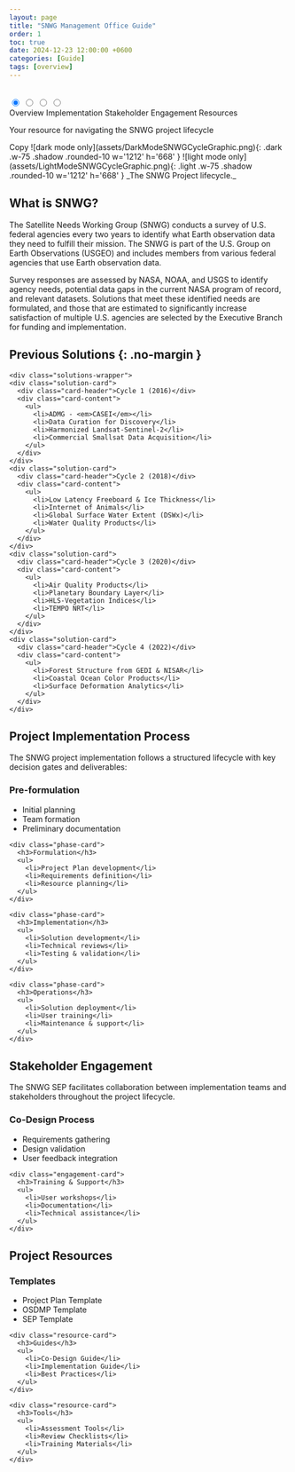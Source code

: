 ```yaml
---
layout: page
title: "SNWG Management Office Guide"
order: 1
toc: true
date: 2024-12-23 12:00:00 +0600
categories: [Guide]
tags: [overview]
---
```


<div class="tabs-wrapper">
  <input type="radio" name="tabs" id="tab1" checked="checked">
  <input type="radio" name="tabs" id="tab2">
  <input type="radio" name="tabs" id="tab3">
  <input type="radio" name="tabs" id="tab4">
  <div class="tabs-nav">
    <label for="tab1">Overview</label>
    <label for="tab2">Implementation</label>
    <label for="tab3">Stakeholder Engagement</label>
    <label for="tab4">Resources</label>
  </div>
  <div class="tabs-content">
    <!-- Overview Tab -->
    <div class="tab">
      <p class="text-center lead-text">Your resource for navigating the SNWG project lifecycle</p>
Copy  ![dark mode only](assets/DarkModeSNWGCycleGraphic.png){: .dark .w-75 .shadow .rounded-10 w='1212' h='668' }
  ![light mode only](assets/LightModeSNWGCycleGraphic.png){: .light .w-75 .shadow .rounded-10 w='1212' h='668' }
  _The SNWG Project lifecycle._

  ## What is SNWG?

  The Satellite Needs Working Group (SNWG) conducts a survey of U.S. federal agencies every two years to identify what Earth observation data they need to fulfill their mission. The SNWG is part of the U.S. Group on Earth Observations (USGEO) and includes members from various federal agencies that use Earth observation data.

  Survey responses are assessed by NASA, NOAA, and USGS to identify agency needs, potential data gaps in the current NASA program of record, and relevant datasets. Solutions that meet these identified needs are formulated, and those that are estimated to significantly increase satisfaction of multiple U.S. agencies are selected by the Executive Branch for funding and implementation.

  ## Previous Solutions {: .no-margin }

    <div class="solutions-wrapper">
    <div class="solution-card">
      <div class="card-header">Cycle 1 (2016)</div>
      <div class="card-content">
        <ul>
          <li>ADMG - <em>CASEI</em></li>
          <li>Data Curation for Discovery</li>
          <li>Harmonized Landsat-Sentinel-2</li>
          <li>Commercial Smallsat Data Acquisition</li>
        </ul>
      </div>
    </div>
    <div class="solution-card">
      <div class="card-header">Cycle 2 (2018)</div>
      <div class="card-content">
        <ul>
          <li>Low Latency Freeboard & Ice Thickness</li>
          <li>Internet of Animals</li>
          <li>Global Surface Water Extent (DSWx)</li>
          <li>Water Quality Products</li>
        </ul>
      </div>
    </div>
    <div class="solution-card">
      <div class="card-header">Cycle 3 (2020)</div>
      <div class="card-content">
        <ul>
          <li>Air Quality Products</li>
          <li>Planetary Boundary Layer</li>
          <li>HLS-Vegetation Indices</li>
          <li>TEMPO NRT</li>
        </ul>
      </div>
    </div>
    <div class="solution-card">
      <div class="card-header">Cycle 4 (2022)</div>
      <div class="card-content">
        <ul>
          <li>Forest Structure from GEDI & NISAR</li>
          <li>Coastal Ocean Color Products</li>
          <li>Surface Deformation Analytics</li>
        </ul>
      </div>
    </div>
  </div>

<!-- Implementation Tab -->
<div class="tab">
  <h2>Project Implementation Process</h2>
  <p>The SNWG project implementation follows a structured lifecycle with key decision gates and deliverables:</p>

  <div class="phase-grid">
    <div class="phase-card">
      <h3>Pre-formulation</h3>
      <ul>
        <li>Initial planning</li>
        <li>Team formation</li>
        <li>Preliminary documentation</li>
      </ul>
    </div>

    <div class="phase-card">
      <h3>Formulation</h3>
      <ul>
        <li>Project Plan development</li>
        <li>Requirements definition</li>
        <li>Resource planning</li>
      </ul>
    </div>

    <div class="phase-card">
      <h3>Implementation</h3>
      <ul>
        <li>Solution development</li>
        <li>Technical reviews</li>
        <li>Testing & validation</li>
      </ul>
    </div>

    <div class="phase-card">
      <h3>Operations</h3>
      <ul>
        <li>Solution deployment</li>
        <li>User training</li>
        <li>Maintenance & support</li>
      </ul>
    </div>
  </div>
</div>

<!-- Stakeholder Engagement Tab -->
<div class="tab">
  <h2>Stakeholder Engagement</h2>
  <p>The SNWG SEP facilitates collaboration between implementation teams and stakeholders throughout the project lifecycle.</p>

  <div class="engagement-grid">
    <div class="engagement-card">
      <h3>Co-Design Process</h3>
      <ul>
        <li>Requirements gathering</li>
        <li>Design validation</li>
        <li>User feedback integration</li>
      </ul>
    </div>

    <div class="engagement-card">
      <h3>Training & Support</h3>
      <ul>
        <li>User workshops</li>
        <li>Documentation</li>
        <li>Technical assistance</li>
      </ul>
    </div>
  </div>
</div>

<!-- Resources Tab -->
<div class="tab">
  <h2>Project Resources</h2>

  <div class="resources-grid">
    <div class="resource-card">
      <h3>Templates</h3>
      <ul>
        <li>Project Plan Template</li>
        <li>OSDMP Template</li>
        <li>SEP Template</li>
      </ul>
    </div>

    <div class="resource-card">
      <h3>Guides</h3>
      <ul>
        <li>Co-Design Guide</li>
        <li>Implementation Guide</li>
        <li>Best Practices</li>
      </ul>
    </div>

    <div class="resource-card">
      <h3>Tools</h3>
      <ul>
        <li>Assessment Tools</li>
        <li>Review Checklists</li>
        <li>Training Materials</li>
      </ul>
    </div>
  </div>
</div>
  </div>
</div>
<style>
.tabs-wrapper {
  margin: 2rem 0;
}

.tabs-wrapper input[type="radio"] {
  display: none;
}

.tabs-nav {
  display: flex;
  border-bottom: 2px solid var(--border-color);
  margin-bottom: 2rem;
}

.tabs-nav label {
  flex: 1;
  padding: 1rem;
  text-align: center;
  cursor: pointer;
  color: var(--text-color);
  font-weight: 500;
  transition: all 0.3s ease;
}

.tabs-nav label:hover {
  color: var(--link-color);
}

.tabs-content .tab {
  display: none;
}

#tab1:checked ~ .tabs-content div:nth-of-type(1),
#tab2:checked ~ .tabs-content div:nth-of-type(2),
#tab3:checked ~ .tabs-content div:nth-of-type(3),
#tab4:checked ~ .tabs-content div:nth-of-type(4) {
  display: block;
}

#tab1:checked ~ .tabs-nav label:nth-of-type(1),
#tab2:checked ~ .tabs-nav label:nth-of-type(2),
#tab3:checked ~ .tabs-nav label:nth-of-type(3),
#tab4:checked ~ .tabs-nav label:nth-of-type(4) {
  color: var(--link-color);
  border-bottom: 2px solid var(--link-color);
  margin-bottom: -2px;
}

.solutions-wrapper,
.phase-grid,
.engagement-grid,
.resources-grid {
  display: grid;
  grid-template-columns: repeat(2, 1fr);
  gap: 1.5rem;
  margin: 1rem 0 3rem 0;
}

.solution-card,
.phase-card,
.engagement-card,
.resource-card {
  background: var(--card-bg);
  border: 1px solid var(--border-color);
  border-radius: 8px;
  overflow: hidden;
}

.card-header {
  background: var(--card-header-bg, var(--card-bg));
  border-bottom: 2px solid var(--border-color);
  padding: 1rem 1.5rem;
}

.card-header h3,
.phase-card h3,
.engagement-card h3,
.resource-card h3 {
  margin: 0;
  padding: 1rem 1.5rem;
  color: var(--heading-color);
  font-size: 1.25rem;
  border-bottom: 2px solid var(--border-color);
}

.card-content,
.phase-card ul,
.engagement-card ul,
.resource-card ul {
  padding: 1.5rem;
}

ul {
  list-style: none;
  padding: 0;
  margin: 0;
}

li {
  margin: 0.5rem 0;
  position: relative;
  padding-left: 1em;
}

li:before {
  content: "•";
  position: absolute;
  left: 0;
  color: var(--link-color);
}

.lead-text {
  font-size: 1.2rem;
  margin-bottom: 2rem;
  color: var(--text-muted);
}

@media (max-width: 768px) {
  .solutions-wrapper,
  .phase-grid,
  .engagement-grid,
  .resources-grid {
    grid-template-columns: 1fr;
  }
}
</style>